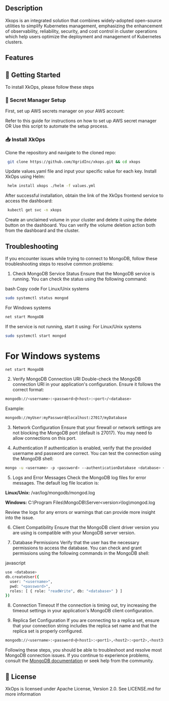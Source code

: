 
## Description
Xkops is an integrated solution that combines widely-adopted open-source utilities to simplify Kubernetes management, emphasizing the enhancement of observability, reliability, security, and cost control in cluster operations which help users optimize the deployment and management of Kubernetes clusters.

## Features

## 📒 Getting Started
To install XkOps, please follow these steps

### 🔐 Secret Manager Setup
First, set up AWS secrets manager on your AWS account:

Refer to this guide for instructions on how to set up AWS secret manager OR
Use this script to automate the setup process.
### 📥 Install XkOps
Clone the repository and navigate to the cloned repo:
```bash
 git clone https://github.com/XgridInc/xkops.git && cd xkops
```
Update values.yaml file and input your specific value for each key.
Install XkOps using Helm:
```bash
 helm install xkops ./helm -f values.yml
```

After successful installation, obtain the link of the XkOps frontend service to access the dashboard:
```bash
 kubectl get svc -n xkops
```
Create an unclaimed volume in your cluster and delete it using the delete button on the dashboard. You can verify the volume deletion action both from the dashboard and the cluster.

## Troubleshooting
If you encounter issues while trying to connect to MongoDB, follow these troubleshooting steps to resolve common problems:

1. Check MongoDB Service Status
Ensure that the MongoDB service is running. You can check the status using the following command:

bash
Copy code
For Linux/Unix systems
```bash
sudo systemctl status mongod
```
For Windows systems
```bash
net start MongoDB
```
If the service is not running, start it using:
For Linux/Unix systems
```bash
sudo systemctl start mongod
```

# For Windows systems
```bash
net start MongoDB
```
2. Verify MongoDB Connection URI
Double-check the MongoDB connection URI in your application's configuration. Ensure it follows the correct format:
```bash
mongodb://<username>:<password>@<host>:<port>/<database>
```
Example:
```bash
mongodb://myUser:myPassword@localhost:27017/myDatabase
```

3. Network Configuration
Ensure that your firewall or network settings are not blocking the MongoDB port (default is 27017). You may need to allow connections on this port.

4. Authentication
If authentication is enabled, verify that the provided username and password are correct. You can test the connection using the MongoDB shell:
```bash
mongo -u <username> -p <password> --authenticationDatabase <database> <host>:<port>
```

5. Logs and Error Messages
Check the MongoDB log files for error messages. The default log file location is:

**Linux/Unix:** /var/log/mongodb/mongod.log 

**Windows:** C:\Program Files\MongoDB\Server\<version>\log\mongod.log 

Review the logs for any errors or warnings that can provide more insight into the issue.

6. Client Compatibility
Ensure that the MongoDB client driver version you are using is compatible with your MongoDB server version.

7. Database Permissions
Verify that the user has the necessary permissions to access the database. You can check and grant permissions using the following commands in the MongoDB shell:

javascript
```bash
use <database>
db.createUser({
  user: "<username>",
  pwd: "<password>",
  roles: [ { role: "readWrite", db: "<database>" } ]
})
```

8. Connection Timeout
If the connection is timing out, try increasing the timeout settings in your application's MongoDB client configuration.

9. Replica Set Configuration
If you are connecting to a replica set, ensure that your connection string includes the replica set name and that the replica set is properly configured.

```bash
mongodb://<username>:<password>@<host1>:<port1>,<host2>:<port2>,<host3>:<port3>/?replicaSet=<replicaSetName>
```
Following these steps, you should be able to troubleshoot and resolve most MongoDB connection issues. If you continue to experience problems, consult the [MongoDB documentation](https://www.mongodb.com/docs/) or seek help from the community.

## 🧾 License
XkOps is licensed under Apache License, Version 2.0. See LICENSE.md for more information



